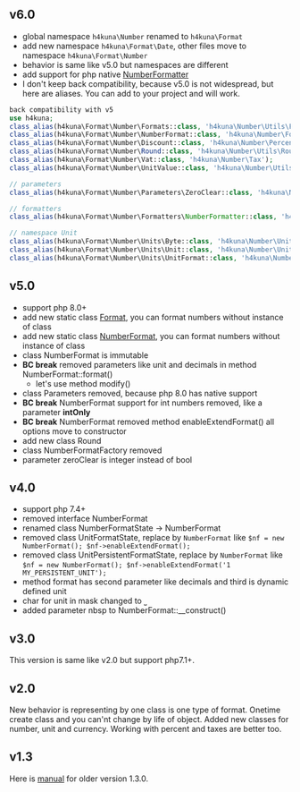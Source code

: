 ## v6.0

- global namespace `h4kuna\Number` renamed to `h4kuna\Format`
- add new namespace `h4kuna\Format\Date`, other files move to namespace `h4kuna\Format\Number`
- behavior is same like v5.0 but namespaces are different
- add support for php native [NumberFormatter](https://www.php.net/manual/en/class.numberformatter.php)
- I don't keep back compatibility, because v5.0 is not widespread, but here are aliases. You can add to your project and
  will work.

```php
back compatibility with v5
use h4kuna;
class_alias(h4kuna\Format\Number\Formats::class, 'h4kuna\Number\Utils\Formats');
class_alias(h4kuna\Format\Number\NumberFormat::class, 'h4kuna\Number\Format');
class_alias(h4kuna\Format\Number\Discount::class, 'h4kuna\Number\Percent');
class_alias(h4kuna\Format\Number\Round::class, 'h4kuna\Number\Utils\Round');
class_alias(h4kuna\Format\Number\Vat::class, 'h4kuna\Number\Tax');
class_alias(h4kuna\Format\Number\UnitValue::class, 'h4kuna\Number\Utils\UnitValue');

// parameters
class_alias(h4kuna\Format\Number\Parameters\ZeroClear::class, 'h4kuna\Number\Parameters\Format\ZeroClear');

// formatters
class_alias(h4kuna\Format\Number\Formatters\NumberFormatter::class, 'h4kuna\Number\NumberFormat');

// namespace Unit
class_alias(h4kuna\Format\Number\Units\Byte::class, 'h4kuna\Number\Units\Byte');
class_alias(h4kuna\Format\Number\Units\Unit::class, 'h4kuna\Number\Units\Unit');
class_alias(h4kuna\Format\Number\Units\UnitFormat::class, 'h4kuna\Number\Units\UnitFormat');
```

## v5.0
- support php 8.0+
- add new static class [Format](src/Format.php), you can format numbers without instance of class
- add new static class [NumberFormat](src/Number/NumberFormat.php), you can format numbers without instance of class
- class NumberFormat is immutable
- **BC break** removed parameters like unit and decimals in method NumberFormat::format()
  - let's use method modify()
- class Parameters removed, because php 8.0 has native support
- **BC break** NumberFormat support for int numbers removed, like a parameter **intOnly**
- **BC break** NumberFormat removed method enableExtendFormat() all options move to constructor
- add new class Round
- class NumberFormatFactory removed
- parameter zeroClear is integer instead of bool

## v4.0
- support php 7.4+
- removed interface NumberFormat
- renamed class NumberFormatState -> NumberFormat
- removed class UnitFormatState, replace by `NumberFormat` like `$nf = new NumberFormat(); $nf->enableExtendFormat();`
- removed class UnitPersistentFormatState, replace by `NumberFormat` like `$nf = new NumberFormat(); $nf->enableExtendFormat('1 MY_PERSISTENT_UNIT');`
- method format has second parameter like decimals and third is dynamic defined unit
- char for unit in mask changed to `⎵`
- added parameter nbsp to NumberFormat::__construct()

## v3.0
This version is same like v2.0 but support php7.1+.

## v2.0

New behavior is representing by one class is one type of format. Onetime create class and you can'nt change by life of object. Added new classes for number, unit and currency. Working with percent and taxes are better too.

## v1.3
Here is [manual](//github.com/h4kuna/number-format/tree/v1.3.0) for older version 1.3.0.
